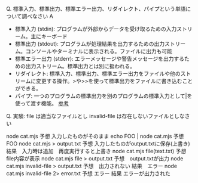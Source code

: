 Q. 標準入力、標準出力、標準エラー出力、リダイレクト、パイプという単語について調べなさい
A
* 標準入力 (stdin): プログラムが外部からデータを受け取るための入力ストリーム。主にキーボード
* 標準出力 (stdout): プログラムが処理結果を出力するための出力ストリーム。コンソールやターミナルに表示される。ファイルに出力も可能
* 標準エラー出力 (stderr): エラーメッセージや警告メッセージを出力するための出力ストリーム。標準出力とは別に扱われる。
* リダイレクト: 標準入力、標準出力、標準エラー出力をファイルや他のストリームに変更する操作。>や>>を使って標準出力をファイルに書き込むことができる。
* パイプ: 一つのプログラムの標準出力を別のプログラムの標準入力として|を使って渡す機能。
[参考](https://envader.plus/course/1/scenario/1007)

Q. 実験: file は適当なファイルとし invalid-file は存在しないファイルとしなさい

node cat.mjs
予想 入力したものがそのまま
echo FOO | node cat.mjs
予想 FOO
node cat.mjs > output.txt
予想 入力したものがoutput.txtに保存(上書き) 
結果　入力時は追加　再度実行すると上書き
node cat.mjs file(text.txt)
予想　file内容が表示
node cat.mjs file > output.txt
予想　output.txtが出力
node cat.mjs invalid-file > output.txt
予想　出力されない
結果　エラー
node cat.mjs invalid-file 2> error.txt
予想 エラー
結果 エラーが出力された